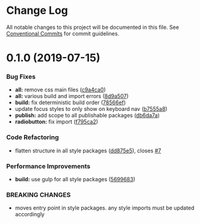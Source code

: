 # Change Log

All notable changes to this project will be documented in this file.
See [Conventional Commits](https://conventionalcommits.org) for commit guidelines.

# 0.1.0 (2019-07-15)


### Bug Fixes

* **all:** remove css main files ([c9a4ca0](https://github.com/fremtind/jokul/commit/c9a4ca0))
* **all:** various build and import errors ([8d9a507](https://github.com/fremtind/jokul/commit/8d9a507))
* **build:** fix deterministic build order ([78566ef](https://github.com/fremtind/jokul/commit/78566ef))
* update focus styles to only show on keyboard nav ([b7555a8](https://github.com/fremtind/jokul/commit/b7555a8))
* **publish:** add scope to all publishable packages ([db6da7a](https://github.com/fremtind/jokul/commit/db6da7a))
* **radiobutton:** fix import ([f795ca2](https://github.com/fremtind/jokul/commit/f795ca2))


### Code Refactoring

* flatten structure in all style packages ([dd875e5](https://github.com/fremtind/jokul/commit/dd875e5)), closes [#7](https://github.com/fremtind/jokul/issues/7)


### Performance Improvements

* **build:** use gulp for all style packages ([5699683](https://github.com/fremtind/jokul/commit/5699683))


### BREAKING CHANGES

* moves entry point in style packages. any style imports must be updated accordingly
